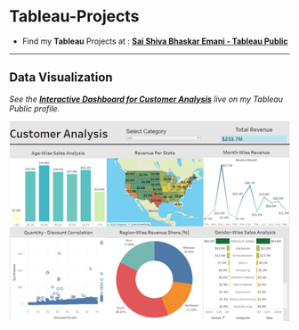# Tableau-Projects

- Find my **Tableau** Projects at : **[Sai Shiva Bhaskar Emani - Tableau Public](https://public.tableau.com/app/profile/sai.shiva.bhaskar.emani/vizzes)**


-------------------------------------------------------------------------------------------------------------------------------------------------
## Data Visualization 

*See the **[Interactive Dashboard for Customer Analysis](https://public.tableau.com/shared/T43ZXXZKS?:display_count=n&:origin=viz_share_link)** live on my Tableau Public profile.*

![Customer Analysis Dashboard](https://github.com/SAI-SHIVA-BHASKAR/Tableau-Projects/blob/main/Customer%20Analysis/Customer%20Analysis%20Dashboard.png)
